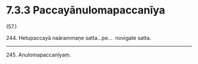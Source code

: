 

# 7.3.3 Paccayānulomapaccanīya




(57.)

244\. Hetupaccayā naārammaṇe satta…pe…  novigate satta.

---

245\. Anulomapaccanīyaṃ.





